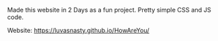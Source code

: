 Made this website in 2 Days as a fun project. Pretty simple CSS and JS code.

Website:
https://luvasnasty.github.io/HowAreYou/

